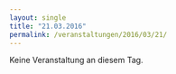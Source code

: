 ```yaml
---
layout: single
title: "21.03.2016"
permalink: /veranstaltungen/2016/03/21/
---
```


Keine Veranstaltung an diesem Tag.
